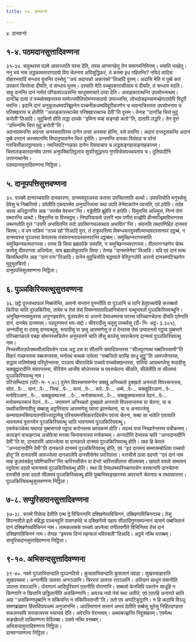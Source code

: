 ```yaml
---
title: ०४. दानवग्गो

---
```

४. दानवग्गो  


## १-४. पठमदानसुत्तादिवण्णना

३१-३४. चतुत्थस्स पठमे आसज्‍जाति यस्स देति, तस्स आगमनहेतु तेन समागमनिमित्तम्। भयाति भयहेतु। ननु भयं नाम लद्धकामतारागादयो विय चेतनाय अविसुद्धिकरं, तं कस्मा इध गहितन्ति? नयिदं तादिसं वोहारभयादिं सन्धाय वुत्तन्ति दस्सेतुं ‘‘अयं अदायको अकारको’’तिआदि वुत्तम्। अदासि मेति यं पुब्बे कतं उपकारं चिन्तेत्वा दीयति, तं सन्धाय वुत्तम्। दस्सति मेति पच्‍चुपकारासीसाय यं दीयति, तं सन्धाय वदति। साहु दानन्ति दानं नामेतं पण्डितपञ्‍ञत्तन्ति साधुसमाचारे ठत्वा देति। अलङ्कारत्थन्ति उपसोभनत्थम्। दानञ्हि दत्वा तं पच्‍चवेक्खन्तस्स पामोज्‍जपीतिसोमनस्सादयो उप्पज्‍जन्ति, लोभदोसइस्सामच्छेरादयोपि विदूरी भवन्ति। इदानि दानं अनुकूलधम्मपरिब्रूहनेन पच्‍चनीकधम्मविदूरीकरणेन च भावनाचित्तस्स उपसोभनाय च परिक्खाराय च होतीति ‘‘अलङ्कारत्थञ्‍चेव परिक्खारत्थञ्‍च देती’’ति वुत्तम्। तेनाह ‘‘दानञ्हि चित्तं मुदुं करोती’’तिआदि। मुदुचित्तो होति लद्धा दायके ‘‘इमिना मय्हं सङ्गहो कतो’’ति, दातापि लद्धरि। तेन वुत्तं ‘‘उभिन्‍नम्पि चित्तं मुदुं करोती’’ति।  
अदन्तदमनन्ति अदन्ता अनस्सवापिस्स दानेन दन्ता अस्सवा होन्ति, वसे वत्तन्ति। अदानं दन्तदूसकन्ति अदानं पुब्बे दन्तानं अस्सवानम्पि विघातुप्पादनेन चित्तं दूसेति। उन्‍नमन्ति दायका पियंवदा च परेसं गरुचित्तीकारट्ठानताय। नमन्तिपटिग्गाहका दानेन पियवाचाय च लद्धसङ्गहासङ्गाहकानम्।  
चित्तालङ्कारदानमेव उत्तमं अनुपक्‍किलिट्ठताय सुपरिसुद्धताय गुणविसेसपच्‍चयताय च। दुतियादीनि उत्तानत्थानेव।  
पठमदानसुत्तादिवण्णना निट्ठिता।  


## ५. दानूपपत्तिसुत्तवण्णना

३५. पञ्‍चमे दानपच्‍चयाति दानकारणा, दानमयपुञ्‍ञस्स कतत्ता उपचितत्ताति अत्थो। उपपत्तियोति मनुस्सेसु देवेसु च निब्बत्तियो। ठपेतीति एकवारमेव अनुप्पज्‍जित्वा यथा उपरि तेनेवाकारेन पवत्तति, एवं ठपेति। तदेव चस्स अधिट्ठानन्ति आह ‘‘तस्सेव वेवचन’’न्ति। वड्ढेतीति ब्रूहेति न हापेति। विमुत्तन्ति अधिमुत्तं, निन्‍नं पोणं पब्भारन्ति अत्थो। विमुत्तन्ति वा विस्सट्ठम्। निप्परियायतो उत्तरि नाम पणीतं मज्झेपि हीनमज्झिमविभागस्स लब्भनतोति वुत्तं ‘‘उत्तरि अभावितन्ति ततो उपरिमग्गफलत्थाय अभावित’’न्ति। संवत्तति तथापणिहितं दानमयं चित्तम्। यं पन पाळियं ‘‘तञ्‍च खो’’तिआदि वुत्तं, तं तत्रुपपत्तिया विबन्धकरदुस्सील्याभावदस्सनपरं दट्ठब्बं, न दानमयस्स पुञ्‍ञस्स केवलस्स तंसंवत्तनतादस्सनपरन्ति दट्ठब्बम्। समुच्छिन्‍नरागस्साति समुच्छिन्‍नकामरागस्स। तस्स हि सिया ब्रह्मलोके उपपत्ति, न समुच्छिन्‍नभवरागस्स। वीतरागग्गहणेन चेत्थ कामेसु वीतरागता अधिप्पेता, याय ब्रह्मलोकूपपत्ति सिया। तेनाह ‘‘दानमत्तेनेवा’’तिआदि। यदि एवं दानं तत्थ किमत्थियन्ति आह ‘‘दानं पना’’तिआदि। दानेन मुदुचित्तोति बद्धाघाते वेरिपुग्गलेपि अत्तनो दानसम्पटिच्छनेन मुदुभूतचित्तो।  
दानूपपत्तिसुत्तवण्णना निट्ठिता।  


## ६. पुञ्‍ञकिरियवत्थुसुत्तवण्णना

३६. छट्ठे पुज्‍जभवफलं निब्बत्तेन्ति, अत्तनो सन्तानं पुनन्तीति वा पुञ्‍ञानि च तानि हेतुपच्‍चयेहि कत्तब्बतो किरिया चाति पुञ्‍ञकिरिया, तायेव च तेसं तेसं पियमनापतादिआनिसंसानं वत्थुभावतो पुञ्‍ञकिरियवत्थूनि।  
अनुच्छिन्‍नभवमूलस्स अनुग्गहवसेन, पूजावसेन वा अत्तनो देय्यधम्मस्स परस्स परिच्‍चागचेतना दीयति एतेनाति दानं, दानमेव दानमयम्। पदपूरणमत्तं मय-सद्दो। चीवरादीसु चतूसु पच्‍चयेसु (दी॰ नि॰ अट्ठ॰ ३.३०५), अन्‍नादीसु वा दससु दानवत्थूसु, रूपादीसु वा छसु आरम्मणेसु तं तं देन्तस्स तेसं उप्पादनतो पट्ठाय पुब्बभागे परिच्‍चागकाले पच्छा सोमनस्सचित्तेन अनुस्सरणे चाति तीसु कालेसु पवत्तचेतना दानमयं पुञ्‍ञकिरियवत्थु नाम।  
निच्‍चसीलउपोसथसीलादिवसेन पञ्‍च अट्ठ दस वा सीलानि समादियन्तस्स ‘‘सीलपूरणत्थं पब्बजिस्सामी’’ति विहारं गच्छन्तस्स पब्बजन्तस्स, मनोरथं मत्थकं पापेत्वा ‘‘पब्बजितो वतम्हि साधु सुट्ठू’’ति आवज्‍जेन्तस्स, सद्धाय पातिमोक्खं परिपूरेन्तस्स, पञ्‍ञाय चीवरादिके पच्‍चये पच्‍चवेक्खन्तस्स, सतिया आपाथगतेसु रूपादीसु चक्खुद्वारादीनि संवरन्तस्स, वीरियेन आजीवं सोधेन्तस्स च पवत्तचेतना सीलति, सीलेतीति वा सीलमयं पुञ्‍ञकिरियवत्थु नाम।  
पटिसम्भिदायं (पटि॰ म॰ १.४८) वुत्तेन विपस्सनामग्गेन चक्खुं अनिच्‍चतो दुक्खतो अनत्ततो विपस्सन्तस्स, सोतं…पे॰… घानं…पे॰… जिव्हं…पे॰… कायं…पे॰… रूपे…पे॰… धम्मे…पे॰… चक्खुविञ्‍ञाणं…पे॰… मनोविञ्‍ञाणं…पे॰… चक्खुसम्फस्सं …पे॰… मनोसम्फस्सं…पे॰… चक्खुसम्फस्सजं वेदनं…पे॰… मनोसम्फस्सजं वेदनं…पे॰… जरामरणं अनिच्‍चतो दुक्खतो अनत्ततो विपस्सन्तस्स या चेतना, या च पथवीकसिणादीसु सब्बासु अट्ठत्तिंसाय आरम्मणेसु पवत्ता झानचेतना, या च अनवज्‍जेसु कम्मायतनसिप्पायतनविज्‍जाट्ठानेसु परिचयमनसिकारादिवसेन पवत्ता चेतना, सब्बा सा भावेति एतायाति भावनामयं वुत्तनयेन पुञ्‍ञकिरियवत्थु चाति भावनामयं पुञ्‍ञकिरियवत्थु।  
एकमेकञ्‍चेत्थ यथारहं पुब्बभागतो पट्ठाय करोन्तस्स कायकम्मं होति। तदत्थं वाचं निच्छारेन्तस्स वचीकम्मम्। कायङ्गं वाचङ्गञ्‍च अचोपेत्वा मनसा चिन्तयन्तस्स मनोकम्मम्। अन्‍नादीनि देन्तस्स चापि ‘‘अन्‍नदानादीनि देमी’’ति वा, दानपारमिं आवज्‍जेत्वा वा दानकाले दानमयं पुञ्‍ञकिरियवत्थु होति। यथा हि केवलं ‘‘अन्‍नदानादीनि देमी’’ति दानकाले दानमयं पुञ्‍ञकिरियवत्थु होति, एवं ‘‘इदं दानमयं सम्मासम्बोधिया पच्‍चयो होतू’’ति दानपारमिं आवज्‍जेत्वा दानकालेपि दानसीसेनेव पवत्तितत्ता। वत्तसीसे ठत्वा ददन्तो ‘‘एतं दानं नाम मय्हं कुलवंसहेतु पवेणिचारित्त’’न्ति चारित्तसीसेन वा देन्तो चारित्तसीलत्ता सीलमयम्। खयतो वयतो सम्मसनं पट्ठपेत्वा ददतो भावनामयं पुञ्‍ञकिरियवत्थु होति। यथा हि देय्यधम्मपरिच्‍चागवसेन वत्तमानापि दानचेतना वत्तसीसे ठत्वा ददतो सीलमयं पुञ्‍ञकिरियवत्थु होति पुब्बाभिसङ्खारस्स अपरभागे चेतनाय च तथापवत्तत्ता।  
पुञ्‍ञकिरियवत्थुसुत्तवण्णना निट्ठिता।  


## ७-८. सप्पुरिसदानसुत्तादिवण्णना

३७-३८. सत्तमे विचेय्य देतीति एत्थ द्वे विचिननानि दक्खिणेय्यविचिननं, दक्खिणाविचिननञ्‍च। तेसु विपन्‍नसीले इतो बहिद्धा पञ्‍चनवुति पासण्डभेदे च दक्खिणेय्ये पहाय सीलादिगुणसम्पन्‍नानं सासने पब्बजितानं दानं दक्खिणेय्यविचिननं नाम। लामकलामके पच्‍चये अपनेत्वा पणीतपणीते विचिनित्वा तेसं दानं दक्खिणाविचिननं नाम। तेनाह ‘‘इमस्स दिन्‍नं महप्फलं भविस्सती’’तिआदि। अट्ठमे नत्थि वत्तब्बम्।  
सप्पुरिसदानसुत्तादिवण्णना निट्ठिता।  


## ९-१०. अभिसन्दसुत्तादिवण्णना

३९-४०. नवमे पुञ्‍ञाभिसन्दाति पुञ्‍ञनदियो। कुसलाभिसन्दाति कुसलानं पवाहा। सुखस्साहाराति सुखपच्‍चया। अग्गानीति ञातत्ता अग्गञ्‍ञानि। चिररत्तं ञातत्ता रत्तञ्‍ञानि। अरियानं साधूनं वंसानीति ञातत्ता वंसञ्‍ञानि। पोराणानं आदिपुरिसानं एतानीति पोराणानि। सब्बसो केनचिपि पकारेन साधूहि न किण्णानि न खित्तानि छड्डितानीति असंकिण्णानि। अयञ्‍च नयो नेसं यथा अतीते, एवं एतरहि अनागते चाति आह ‘‘असंकिण्णपुब्बानि न संकियन्ति न संकियिस्सन्ती’’ति। ततो एव अप्पटिकुट्ठानि। न हि कदाचि विञ्‍ञू समणब्राह्मणा हिंसादिपापधम्मं अनुजानन्ति। अपरिमाणानं सत्तानं अभयं देतीति सब्बेसु भूतेसु निहितदण्डत्ता सकलस्सपि सत्तकायस्स भयाभावं देति। अवेरन्ति वेराभावम्। अब्याबज्झन्ति निद्दुक्खतम्। एवमेत्थ सङ्खेपतो पाळिवण्णना वेदितब्बा। दसमे नत्थि वत्तब्बम्।  
अभिसन्दसुत्तादिवण्णना निट्ठिता।  
दानवग्गवण्णना निट्ठिता।  